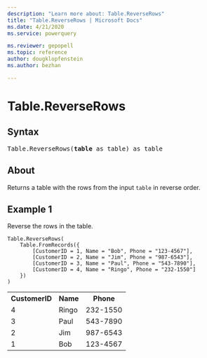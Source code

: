 ```yaml
---
description: "Learn more about: Table.ReverseRows"
title: "Table.ReverseRows | Microsoft Docs"
ms.date: 4/21/2020
ms.service: powerquery

ms.reviewer: gepopell
ms.topic: reference
author: dougklopfenstein
ms.author: bezhan

---
```

# Table.ReverseRows

## Syntax

<pre>
Table.ReverseRows(<b>table</b> as table) as table
</pre>

## About
Returns a table with the rows from the input `table` in reverse order.

## Example 1
Reverse the rows in the table.

```powerquery-m
Table.ReverseRows(
    Table.FromRecords({
        [CustomerID = 1, Name = "Bob", Phone = "123-4567"],
        [CustomerID = 2, Name = "Jim", Phone = "987-6543"],
        [CustomerID = 3, Name = "Paul", Phone = "543-7890"],
        [CustomerID = 4, Name = "Ringo", Phone = "232-1550"]
    })
)
```

<table> <tr> <th>CustomerID</th> <th>Name</th> <th>Phone</th> </tr> <tr> <td>4</td> <td>Ringo</td> <td>232-1550</td> </tr> <tr> <td>3</td> <td>Paul</td> <td>543-7890</td> </tr> <tr> <td>2</td> <td>Jim</td> <td>987-6543</td> </tr> <tr> <td>1</td> <td>Bob</td> <td>123-4567</td> </tr> </table>
